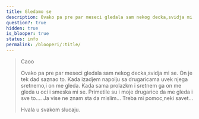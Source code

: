 ```yaml
---
title: Gledamo se
description: Ovako pa pre par meseci gledala sam nekog decka,svidja mi se. On je tek dad saznao to. Kada izadjem napolju sa drugaricama uvek njega sretnemo,i on me gleda.
question?: true
hidden: true
is_blooper: true
status: info
permalink: /blooperi/:title/
---
```


> Caoo
>
> Ovako pa pre par meseci gledala sam nekog decka,svidja mi se. On je tek dad saznao to. Kada izadjem napolju sa drugaricama uvek njega sretnemo,i on me gleda. Kada sama prolazkm i sretnem ga on me gleda u oci i smeska mi se. Primetile su i moje drugarice da me gleda i sve to.... Ja vise ne znam sta da mislim... Treba mi pomoc,neki savet...
>
> Hvala u svakom slucaju.
